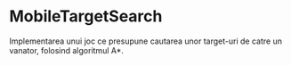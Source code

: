 # MobileTargetSearch

Implementarea unui joc ce presupune cautarea unor target-uri de catre un vanator, folosind algoritmul A*.
